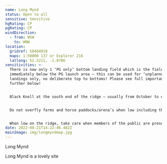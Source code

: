 ```yaml
---
name: Long Mynd
status: Open to all
sensitive: Sensitive
hgRating: CP
pgRating: CP
windDirection:
  - from: WSW
    to: WNW
location:
  gridref: SO404918
  maps: 1:50000 137 or Explorer 216
  latlong: 52.5211, -2.8786
sensitivities: >-
  There is now only 1 ‘PG only’ bottom landing field which is the field
  immediately below the PG launch area – this can be used for ‘unplanned’ bottom
  landings only, no deliberate top to bottoms! Please see full important details
  further below!


  Black Knoll at the south end of the ridge – usually from October to end January shooting may take place on and below the hill during which there must be no flying on Black Knoll – do not take off from nor fly to it. Shooting dates will be posted to the Black Knoll site guide and to the forum when known!


  Do not overfly farms and horse paddocks/arena’s when low including the one just below launch! Plan your landing to avoid this and have a Plan B!


  When low on the ridge, take care when members of the public are present including horse riders and dog walkers.
date: 2022-08-21T14:22:46.482Z
mainImage: img/longmyndmap.jpg
---
```

Long Mynd

Long Mynd is a lovely site